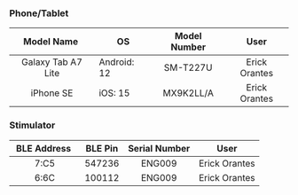 ### Phone/Tablet

| &nbsp;Model Name &nbsp; | OS | Model Number | User |
|:-:|-|:-:|:-:|
|Galaxy Tab A7 Lite|Android: 12|SM-T227U|Erick Orantes|
|iPhone SE|iOS: 15|MX9K2LL/A|Erick Orantes|



### Stimulator

| &nbsp;BLE Address &nbsp; | BLE Pin | Serial Number | User |
|:-:|-|:-:|:-:|
|7:C5|547236|ENG009|Erick Orantes|
|6:6C|100112|ENG009|Erick Orantes|

